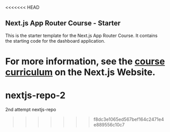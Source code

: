 <<<<<<< HEAD
## Next.js App Router Course - Starter

This is the starter template for the Next.js App Router Course. It contains the starting code for the dashboard application.

For more information, see the [course curriculum](https://nextjs.org/learn) on the Next.js Website.
=======
# nextjs-repo-2
2nd attempt nextjs-repo
>>>>>>> f8dc3e1065ed567bef164c2471e4e889556c10c7
